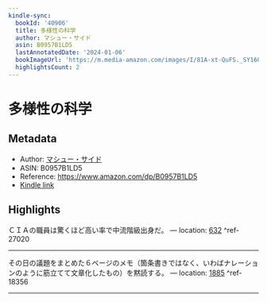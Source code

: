 ```yaml
---
kindle-sync:
  bookId: '40906'
  title: 多様性の科学
  author: マシュー・サイド
  asin: B0957B1LD5
  lastAnnotatedDate: '2024-01-06'
  bookImageUrl: 'https://m.media-amazon.com/images/I/81A-xt-QuFS._SY160.jpg'
  highlightsCount: 2
---
```

# 多様性の科学
## Metadata
* Author: [マシュー・サイド](https://www.amazon.comundefined)
* ASIN: B0957B1LD5
* Reference: https://www.amazon.com/dp/B0957B1LD5
* [Kindle link](kindle://book?action=open&asin=B0957B1LD5)

## Highlights
ＣＩＡの職員は驚くほど高い率で中流階級出身だ。 — location: [632](kindle://book?action=open&asin=B0957B1LD5&location=632) ^ref-27020

---
その日の議題をまとめた６ページのメモ（箇条書きではなく、いわばナレーションのように筋立てて文章化したもの）を黙読する。 — location: [1885](kindle://book?action=open&asin=B0957B1LD5&location=1885) ^ref-18356

---
